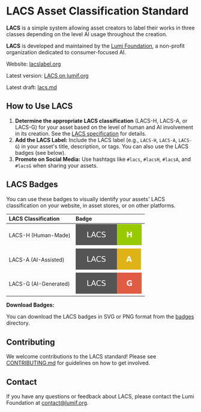 # LACS Asset Classification Standard

**LACS** is a simple system allowing asset creators to label their works in three classes depending on the level AI usage throughout the creation.

**LACS** is developed and maintained by the [Lumi Foundation](https://lumif.org/), a non-profit organization dedicated to consumer-focused AI.

Website: [lacslabel.org](https://lacslabel.org)

Latest version: [LACS on lumif.org](https://lumif.org/std-spec/lacs-1.0.0/)

Latest draft: [lacs.md](lacs.md)


## How to Use LACS

1. **Determine the appropriate LACS classification** (LACS-H, LACS-A, or LACS-G) for your asset based on the level of human and AI involvement in its creation. See the [LACS specification](lacs.md) for details.
2. **Add the LACS Label:** Include the LACS label (e.g., `LACS-H`, `LACS-A`, `LACS-G`) in your asset's title, description, or tags. You can also use the LACS badges (see below).
3. **Promote on Social Media:** Use hashtags like `#lacs`, `#lacsH`, `#lacsA`, and `#lacsG` when sharing your assets.

## LACS Badges

You can use these badges to visually identify your assets' LACS classification on your website, in asset stores, or on other platforms.

| LACS Classification | Badge |
| :------------------ | :-------------------------------------------------------- |
| LACS-H (Human-Made)  | ![LACS-H](https://raw.githubusercontent.com/LumiFoundation/lacs/main/badges/LACS-H.svg)
| LACS-A (AI-Assisted) | ![LACS-A](https://raw.githubusercontent.com/LumiFoundation/lacs/main/badges/LACS-A.svg)
| LACS-G (AI-Generated) | ![LACS-G](https://raw.githubusercontent.com/LumiFoundation/lacs/main/badges/LACS-G.svg)

**Download Badges:**

You can download the LACS badges in SVG or PNG format from the [badges](badges/) directory.

## Contributing

We welcome contributions to the LACS standard! Please see [CONTRIBUTING.md](CONTRIBUTING.md) for guidelines on how to get involved.

## Contact

If you have any questions or feedback about LACS, please contact the Lumi Foundation at [contact@lumif.org](mailto:contact@lumif.org).
